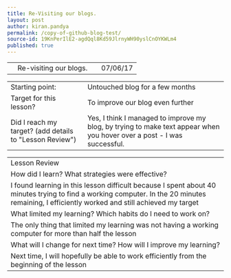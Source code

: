 ```yaml
---
title: Re-Visiting our blogs.
layout: post
author: kiran.pandya
permalink: /copy-of-github-blog-test/
source-id: 19KnPerIlE2-agdQql8Kd59JlrnyWH90yslCnOYKWLm4
published: true
---
```

<table>
  <tr>
    <td></td>
    <td>Re-visiting our blogs.</td>
    <td></td>
    <td>07/06/17</td>
  </tr>
</table>


<table>
  <tr>
    <td>Starting point:</td>
    <td>Untouched blog for a few months </td>
  </tr>
  <tr>
    <td>Target for this lesson?</td>
    <td>To improve our blog even further</td>
  </tr>
  <tr>
    <td>Did I reach my target? 
(add details to "Lesson Review")</td>
    <td> Yes, I think I managed to improve my blog, by trying to make text appear when you hover over a post - I was successful. </td>
  </tr>
</table>


<table>
  <tr>
    <td>Lesson Review</td>
  </tr>
  <tr>
    <td>How did I learn? What strategies were effective? </td>
  </tr>
  <tr>
    <td>I found learning in this lesson difficult because I spent about 40 minutes trying to find a working computer. In the 20 minutes remaining, I efficiently worked and still achieved my target</td>
  </tr>
  <tr>
    <td>What limited my learning? Which habits do I need to work on? </td>
  </tr>
  <tr>
    <td>The only thing that limited my learning was not having a working computer for more than half the lesson</td>
  </tr>
  <tr>
    <td>What will I change for next time? How will I improve my learning?</td>
  </tr>
  <tr>
    <td>Next time, I will hopefully be able to work efficiently from the beginning of the lesson</td>
  </tr>
</table>


